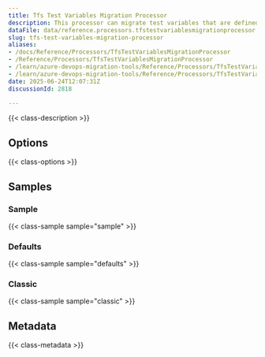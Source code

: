 ```yaml
---
title: Tfs Test Variables Migration Processor
description: This processor can migrate test variables that are defined in the test plans / suites. This must run before `TestPlansAndSuitesMigrationConfig`.
dataFile: data/reference.processors.tfstestvariablesmigrationprocessor.yaml
slug: tfs-test-variables-migration-processor
aliases:
- /docs/Reference/Processors/TfsTestVariablesMigrationProcessor
- /Reference/Processors/TfsTestVariablesMigrationProcessor
- /learn/azure-devops-migration-tools/Reference/Processors/TfsTestVariablesMigrationProcessor
- /learn/azure-devops-migration-tools/Reference/Processors/TfsTestVariablesMigrationProcessor/index.md
date: 2025-06-24T12:07:31Z
discussionId: 2818

---
```

{{< class-description >}}

## Options

{{< class-options >}}

## Samples

### Sample

{{< class-sample sample="sample" >}}

### Defaults

{{< class-sample sample="defaults" >}}

### Classic

{{< class-sample sample="classic" >}}

## Metadata

{{< class-metadata >}}
